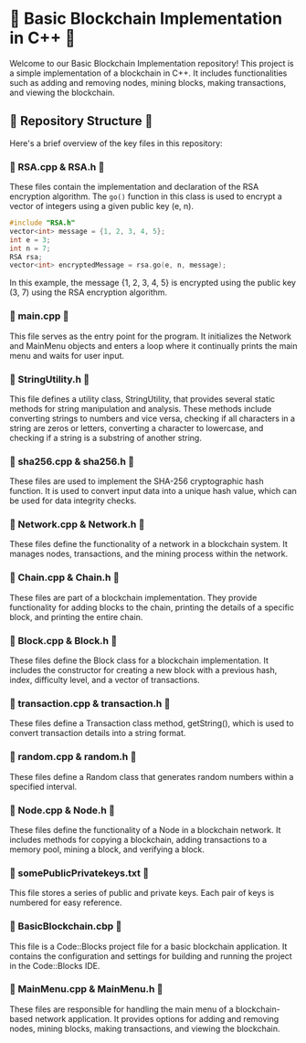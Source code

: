 # 🚀 Basic Blockchain Implementation in C++ 🚀

Welcome to our Basic Blockchain Implementation repository! This project is a simple implementation of a blockchain in C++. It includes functionalities such as adding and removing nodes, mining blocks, making transactions, and viewing the blockchain. 

## 📁 Repository Structure 📁

Here's a brief overview of the key files in this repository:

### 📄 RSA.cpp & RSA.h 📄

These files contain the implementation and declaration of the RSA encryption algorithm. The `go()` function in this class is used to encrypt a vector of integers using a given public key (e, n). 

```cpp
#include "RSA.h"
vector<int> message = {1, 2, 3, 4, 5};
int e = 3;
int n = 7;
RSA rsa;
vector<int> encryptedMessage = rsa.go(e, n, message);
```
In this example, the message {1, 2, 3, 4, 5} is encrypted using the public key (3, 7) using the RSA encryption algorithm.

### 📄 main.cpp 📄

This file serves as the entry point for the program. It initializes the Network and MainMenu objects and enters a loop where it continually prints the main menu and waits for user input.

### 📄 StringUtility.h 📄

This file defines a utility class, StringUtility, that provides several static methods for string manipulation and analysis. These methods include converting strings to numbers and vice versa, checking if all characters in a string are zeros or letters, converting a character to lowercase, and checking if a string is a substring of another string.

### 📄 sha256.cpp & sha256.h 📄

These files are used to implement the SHA-256 cryptographic hash function. It is used to convert input data into a unique hash value, which can be used for data integrity checks.

### 📄 Network.cpp & Network.h 📄

These files define the functionality of a network in a blockchain system. It manages nodes, transactions, and the mining process within the network.

### 📄 Chain.cpp & Chain.h 📄

These files are part of a blockchain implementation. They provide functionality for adding blocks to the chain, printing the details of a specific block, and printing the entire chain.

### 📄 Block.cpp & Block.h 📄

These files define the Block class for a blockchain implementation. It includes the constructor for creating a new block with a previous hash, index, difficulty level, and a vector of transactions.

### 📄 transaction.cpp & transaction.h 📄

These files define a Transaction class method, getString(), which is used to convert transaction details into a string format.

### 📄 random.cpp & random.h 📄

These files define a Random class that generates random numbers within a specified interval.

### 📄 Node.cpp & Node.h 📄

These files define the functionality of a Node in a blockchain network. It includes methods for copying a blockchain, adding transactions to a memory pool, mining a block, and verifying a block.

### 📄 somePublicPrivatekeys.txt 📄

This file stores a series of public and private keys. Each pair of keys is numbered for easy reference.

### 📄 BasicBlockchain.cbp 📄

This file is a Code::Blocks project file for a basic blockchain application. It contains the configuration and settings for building and running the project in the Code::Blocks IDE.

### 📄 MainMenu.cpp & MainMenu.h 📄

These files are responsible for handling the main menu of a blockchain-based network application. It provides options for adding and removing nodes, mining blocks, making transactions, and viewing the blockchain.
